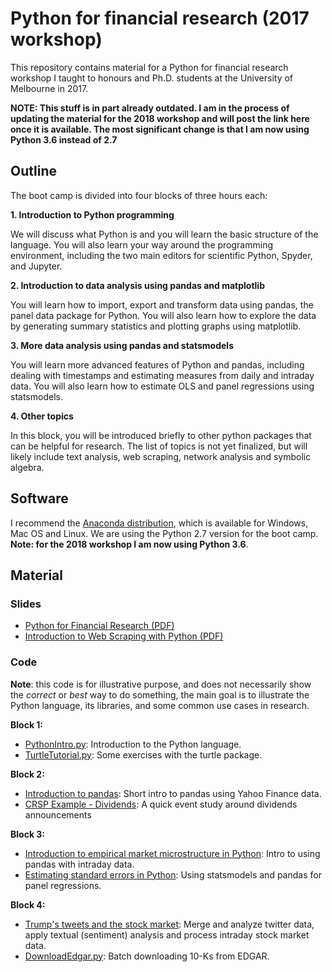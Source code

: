 # Python for financial research (2017 workshop)

This repository contains material for a Python for financial research workshop I taught to honours and Ph.D. students at the University of Melbourne in 2017.

**NOTE: This stuff is in part already outdated. I am in the process of updating the material for the 2018 workshop and will post the link here once it is available. The most significant change is that I am now using Python 3.6 instead of 2.7**


## Outline


The boot camp is divided into four blocks of three hours each:

**1. Introduction to Python programming**

We will discuss what Python is and you will learn the basic structure of the
language. You will also learn your way around the programming environment,
including the two main editors for scientific Python, Spyder, and Jupyter.

**2.    Introduction to data analysis using pandas and matplotlib**

You will learn how to import, export and transform data using pandas, the
panel data package for Python. You will also learn how to explore the data
by generating summary statistics and plotting graphs using matplotlib.

**3.    More data analysis using pandas and statsmodels**

You will learn more advanced features of Python and pandas, including dealing
with timestamps and estimating measures from daily and intraday data. You
will also learn how to estimate OLS and panel regressions using statsmodels.

**4.    Other topics**

In this block, you will be introduced briefly to other python packages that
can be helpful for research. The list of topics is not yet finalized, but
will likely include text analysis, web scraping, network analysis and
symbolic algebra.

## Software


I recommend the [Anaconda distribution](https://www.anaconda.com/download/),
which is available for Windows, Mac OS and  Linux. We are using the Python
2.7 version for the boot camp. **Note: for the 2018 workshop I am now using Python 3.6**.


## Material


### Slides

- [Python for Financial Research (PDF)](https://github.com/vgreg/python-finance-unimelb0217/blob/master/slides/PythonBootcampMarch2017.pdf)
- [Introduction to Web Scraping with Python (PDF)](https://github.com/vgreg/python-finance-unimelb0217/blob/master/slides/WebScrapingPythonMarch2017.pdf)


### Code


**Note**: this code is for illustrative purpose, and does not necessarily show
the *correct* or *best* way to do something, the main goal is to illustrate
the Python language, its libraries, and some common use cases in research.

**Block 1:**

- [PythonIntro.py](https://github.com/vgreg/python-finance-unimelb0217/blob/master/listings/PythonIntro.py): Introduction to the Python language.
- [TurtleTutorial.py](https://github.com/vgreg/python-finance-unimelb0217/blob/master/listings/TurtleTutorial.py): Some exercises with the turtle package.

**Block 2:**

- [Introduction to pandas](notebooks/introduction-to-pandas.ipynb): Short intro to pandas using Yahoo Finance data.
- [CRSP Example - Dividends](notebooks/crsp-example-dividends.ipynb): A quick event study around dividends announcements

**Block 3:**

- [Introduction to empirical market microstructure in Python](notebooks/introduction-to-empirical-market-microstructure-in-python.ipynb): Intro to using pandas with intraday data.
- [Estimating standard errors in Python](https://github.com/vgreg/python-se): Using statsmodels and pandas for panel regressions.

**Block 4:**

- [Trump's tweets and the stock market](https://github.com/vgreg/python-finance-unimelb0217/blob/master/notebooks/trump-tweets-and-the-stock-market.ipynb): Merge and analyze twitter data, apply textual (sentiment) analysis and process intraday stock market data.
- [DownloadEdgar.py](https://github.com/vgreg/python-finance-unimelb0217/blob/master/listings/DownloadEdgar.py): Batch downloading 10-Ks from EDGAR.
